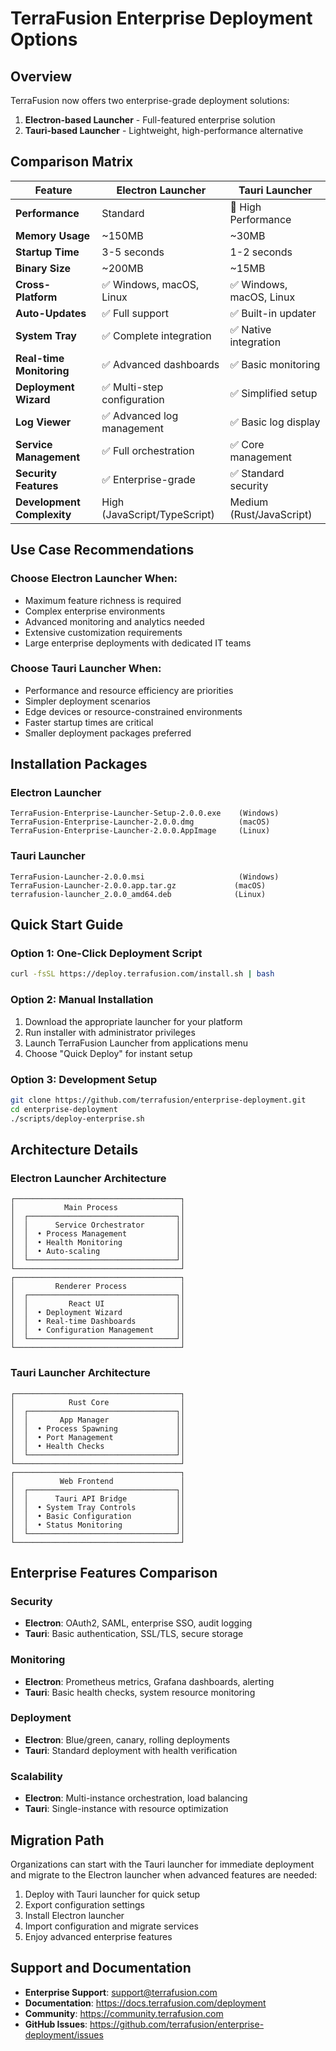 # TerraFusion Enterprise Deployment Options

## Overview

TerraFusion now offers two enterprise-grade deployment solutions:

1. **Electron-based Launcher** - Full-featured enterprise solution
2. **Tauri-based Launcher** - Lightweight, high-performance alternative

## Comparison Matrix

| Feature | Electron Launcher | Tauri Launcher |
|---------|------------------|----------------|
| **Performance** | Standard | 🚀 High Performance |
| **Memory Usage** | ~150MB | ~30MB |
| **Startup Time** | 3-5 seconds | 1-2 seconds |
| **Binary Size** | ~200MB | ~15MB |
| **Cross-Platform** | ✅ Windows, macOS, Linux | ✅ Windows, macOS, Linux |
| **Auto-Updates** | ✅ Full support | ✅ Built-in updater |
| **System Tray** | ✅ Complete integration | ✅ Native integration |
| **Real-time Monitoring** | ✅ Advanced dashboards | ✅ Basic monitoring |
| **Deployment Wizard** | ✅ Multi-step configuration | ✅ Simplified setup |
| **Log Viewer** | ✅ Advanced log management | ✅ Basic log display |
| **Service Management** | ✅ Full orchestration | ✅ Core management |
| **Security Features** | ✅ Enterprise-grade | ✅ Standard security |
| **Development Complexity** | High (JavaScript/TypeScript) | Medium (Rust/JavaScript) |

## Use Case Recommendations

### Choose Electron Launcher When:
- Maximum feature richness is required
- Complex enterprise environments
- Advanced monitoring and analytics needed
- Extensive customization requirements
- Large enterprise deployments with dedicated IT teams

### Choose Tauri Launcher When:
- Performance and resource efficiency are priorities
- Simpler deployment scenarios
- Edge devices or resource-constrained environments
- Faster startup times are critical
- Smaller deployment packages preferred

## Installation Packages

### Electron Launcher
```
TerraFusion-Enterprise-Launcher-Setup-2.0.0.exe    (Windows)
TerraFusion-Enterprise-Launcher-2.0.0.dmg          (macOS)
TerraFusion-Enterprise-Launcher-2.0.0.AppImage     (Linux)
```

### Tauri Launcher
```
TerraFusion-Launcher-2.0.0.msi                     (Windows)
TerraFusion-Launcher-2.0.0.app.tar.gz             (macOS)
terrafusion-launcher_2.0.0_amd64.deb              (Linux)
```

## Quick Start Guide

### Option 1: One-Click Deployment Script
```bash
curl -fsSL https://deploy.terrafusion.com/install.sh | bash
```

### Option 2: Manual Installation
1. Download the appropriate launcher for your platform
2. Run installer with administrator privileges
3. Launch TerraFusion Launcher from applications menu
4. Choose "Quick Deploy" for instant setup

### Option 3: Development Setup
```bash
git clone https://github.com/terrafusion/enterprise-deployment.git
cd enterprise-deployment
./scripts/deploy-enterprise.sh
```

## Architecture Details

### Electron Launcher Architecture
```
┌─────────────────────────────────────┐
│           Main Process              │
│  ┌─────────────────────────────────┐│
│  │      Service Orchestrator       ││
│  │  • Process Management           ││
│  │  • Health Monitoring            ││
│  │  • Auto-scaling                 ││
│  └─────────────────────────────────┘│
└─────────────────────────────────────┘
┌─────────────────────────────────────┐
│         Renderer Process            │
│  ┌─────────────────────────────────┐│
│  │         React UI                ││
│  │  • Deployment Wizard            ││
│  │  • Real-time Dashboards         ││
│  │  • Configuration Management     ││
│  └─────────────────────────────────┘│
└─────────────────────────────────────┘
```

### Tauri Launcher Architecture
```
┌─────────────────────────────────────┐
│            Rust Core                │
│  ┌─────────────────────────────────┐│
│  │       App Manager               ││
│  │  • Process Spawning             ││
│  │  • Port Management              ││
│  │  • Health Checks                ││
│  └─────────────────────────────────┘│
└─────────────────────────────────────┘
┌─────────────────────────────────────┐
│          Web Frontend               │
│  ┌─────────────────────────────────┐│
│  │      Tauri API Bridge           ││
│  │  • System Tray Controls         ││
│  │  • Basic Configuration          ││
│  │  • Status Monitoring            ││
│  └─────────────────────────────────┘│
└─────────────────────────────────────┘
```

## Enterprise Features Comparison

### Security
- **Electron**: OAuth2, SAML, enterprise SSO, audit logging
- **Tauri**: Basic authentication, SSL/TLS, secure storage

### Monitoring
- **Electron**: Prometheus metrics, Grafana dashboards, alerting
- **Tauri**: Basic health checks, system resource monitoring

### Deployment
- **Electron**: Blue/green, canary, rolling deployments
- **Tauri**: Standard deployment with health verification

### Scalability
- **Electron**: Multi-instance orchestration, load balancing
- **Tauri**: Single-instance with resource optimization

## Migration Path

Organizations can start with the Tauri launcher for immediate deployment and migrate to the Electron launcher when advanced features are needed:

1. Deploy with Tauri launcher for quick setup
2. Export configuration settings
3. Install Electron launcher
4. Import configuration and migrate services
5. Enjoy advanced enterprise features

## Support and Documentation

- **Enterprise Support**: support@terrafusion.com
- **Documentation**: https://docs.terrafusion.com/deployment
- **Community**: https://community.terrafusion.com
- **GitHub Issues**: https://github.com/terrafusion/enterprise-deployment/issues